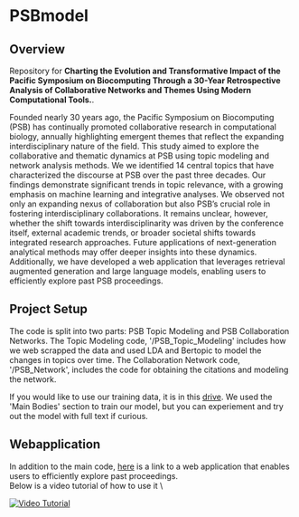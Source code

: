 # PSBmodel

## Overview 

Repository for **Charting the Evolution and Transformative Impact of the Pacific Symposium on Biocomputing Through a 30-Year Retrospective Analysis of Collaborative Networks and Themes Using Modern Computational Tools.**. 

Founded nearly 30 years ago, the Pacific Symposium on Biocomputing (PSB) has continually promoted collaborative research in computational biology, annually highlighting emergent themes that reflect the expanding interdisciplinary nature of the field. This study aimed to explore the collaborative and thematic dynamics at PSB using topic modeling and network analysis methods. We we identified 14 central topics that have characterized the discourse at PSB over the past three decades. Our findings demonstrate significant trends in topic relevance, with a growing emphasis on machine learning and integrative analyses. We observed not only an expanding nexus of collaboration but also PSB’s crucial role in fostering interdisciplinary collaborations. It remains unclear, however, whether the shift towards interdisciplinarity was driven by the conference itself, external academic trends, or broader societal shifts towards integrated research approaches. Future applications of next-generation analytical methods may offer deeper insights into these dynamics. Additionally, we have developed a web application that leverages retrieval augmented generation and large language models, enabling users to efficiently explore past PSB proceedings.

## Project Setup 
The code is split into two parts: PSB Topic Modeling and PSB Collaboration Networks. The Topic Modeling code, '/PSB_Topic_Modeling' includes how we web scrapped the data and used LDA and Bertopic to model the changes in topics over time. The Collaboration Network code, '/PSB_Network', includes the code for obtaining the citations and modeling the network. 

If you would like to use our training data, it is in this [drive](https://drive.google.com/drive/folders/1uvPSGsPaSboP7TnobM3m5kLG1hoTNZc6?usp=sharing). We used the 'Main Bodies' section to train our model, but you can experiement and try out the model with full text if curious. 

## Webapplication
In addition to the main code, [here](https://psb-rag.streamlit.app/) is a link to a web application that enables users to efficiently explore past proceedings. \
Below is a video tutorial of how to use it \

[![Video Tutorial](https://img.youtube.com/vi/t4ghzrL7AgM/0.jpg)](https://www.youtube.com/watch?v=t4ghzrL7AgM)
